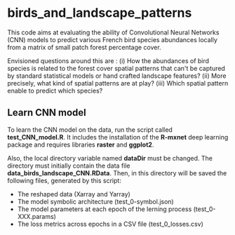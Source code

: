 # birds_and_landscape_patterns

This code aims at evaluating the ability of Convolutional Neural Networks (CNN) models to predict various French bird species abundances locally from a matrix of small patch forest percentage cover. 

Envisioned questions around this are : (i) How the abundances of bird species is related to the forest cover spatial patterns that can't be captured by standard statistical models or hand crafted landscape features? (ii) More precisely, what kind of spatial patterns are at play? (iii) Which spatial pattern enable to predict which species?

## Learn CNN model
To learn the CNN model on the data, run the script called **test_CNN_model.R**. It includes the installation of the **R-mxnet** deep learning package and requires libraries **raster** and **ggplot2**.  

Also, the local directory variable named **dataDir** must be changed. The directory must initially contain the data file **data_birds_landscape_CNN.RData**. Then, in this directory will be saved the following files, generated by this script: 
- The reshaped data (Xarray and Yarray)
- The model symbolic architecture (test_0-symbol.json)
- The model parameters at each epoch of the lerning process (test_0-XXX.params) 
- The loss metrics across epochs in a CSV file (test_0_losses.csv)
